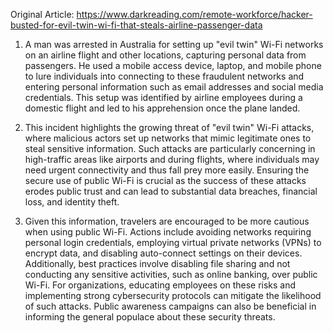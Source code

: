 Original Article: https://www.darkreading.com/remote-workforce/hacker-busted-for-evil-twin-wi-fi-that-steals-airline-passenger-data

1) A man was arrested in Australia for setting up "evil twin" Wi-Fi networks on an airline flight and other locations, capturing personal data from passengers. He used a mobile access device, laptop, and mobile phone to lure individuals into connecting to these fraudulent networks and entering personal information such as email addresses and social media credentials. This setup was identified by airline employees during a domestic flight and led to his apprehension once the plane landed.

2) This incident highlights the growing threat of "evil twin" Wi-Fi attacks, where malicious actors set up networks that mimic legitimate ones to steal sensitive information. Such attacks are particularly concerning in high-traffic areas like airports and during flights, where individuals may need urgent connectivity and thus fall prey more easily. Ensuring the secure use of public Wi-Fi is crucial as the success of these attacks erodes public trust and can lead to substantial data breaches, financial loss, and identity theft.

3) Given this information, travelers are encouraged to be more cautious when using public Wi-Fi. Actions include avoiding networks requiring personal login credentials, employing virtual private networks (VPNs) to encrypt data, and disabling auto-connect settings on their devices. Additionally, best practices involve disabling file sharing and not conducting any sensitive activities, such as online banking, over public Wi-Fi. For organizations, educating employees on these risks and implementing strong cybersecurity protocols can mitigate the likelihood of such attacks. Public awareness campaigns can also be beneficial in informing the general populace about these security threats.